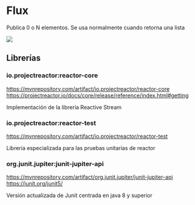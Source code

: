 # Flux 
Publica 0 o N elementos. Se usa normalmente cuando retorna una lista

![](https://image.slidesharecdn.com/reactive-card-magic-180905013644/95/reactive-card-magic-understanding-spring-webflux-and-project-reactor-31-638.jpg?cb=1536164915)

## Librerías

### io.projectreactor:reactor-core
https://mvnrepository.com/artifact/io.projectreactor/reactor-core
https://projectreactor.io/docs/core/release/reference/index.html#getting

Implementación de la librería Reactive Stream

### io.projectreactor:reactor-test
https://mvnrepository.com/artifact/io.projectreactor/reactor-test

Libreria especializada para las pruebas unitarias de reactor

### org.junit.jupiter:junit-jupiter-api
https://mvnrepository.com/artifact/org.junit.jupiter/junit-jupiter-api
https://junit.org/junit5/

Versión actualizada de Junit centrada en java 8 y superior
